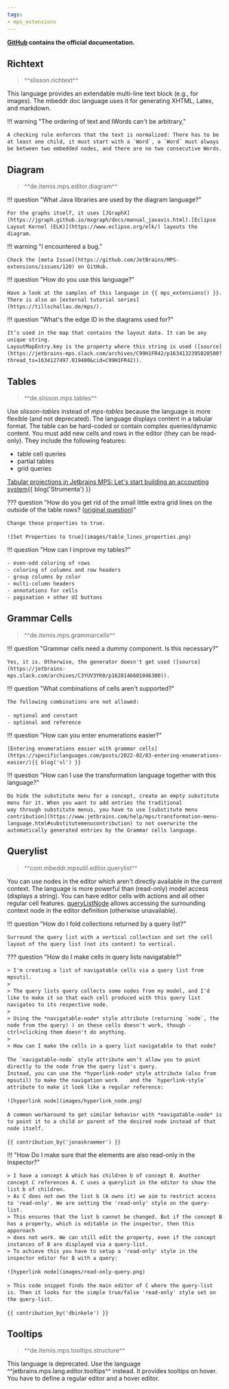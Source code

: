 ```yaml
---
tags:
- mps_extensions
---
```


**[GitHub](https://jetbrains.github.io/MPS-extensions/) contains the official documentation.**

## Richtext

> ^^slisson.richtext^^

This language provides an extendable multi-line text block (e.g., for images).
The mbeddr doc language uses it for generating XHTML, Latex, and markdown.

!!! warning "The ordering of text and IWords can't be arbitrary,"

    A checking rule enforces that the text is normalized: There has to be at least one child, it must start with a `Word`, a `Word` must always be between two embedded nodes, and there are no two consecutive Words.


## Diagram

> ^^de.itemis.mps.editor.diagram^^

!!! question "What Java libraries are used by the diagram language?"

    For the graphs itself, it uses [JGraphX](https://jgraph.github.io/mxgraph/docs/manual_javavis.html).[Eclipse Layout Kernel (ELK)](https://www.eclipse.org/elk/) layouts the diagram.

!!! warning "I encountered a bug."

    Check the [meta Issue](https://github.com/JetBrains/MPS-extensions/issues/120) on GitHub.

!!! question "How do you use this language?"

    Have a look at the samples of this language in {{ mps_extensions() }}. There is also an [external tutorial series](https://tillschallau.de/mps/).

!!! question "What's the edge ID in the diagrams used for?"

    It’s used in the map that contains the layout data. It can be any unique string.
    LayoutMapEntry.key is the property where this string is used ([source](https://jetbrains-mps.slack.com/archives/C99H1FR42/p1634132395020500?thread_ts=1634127497.019400&cid=C99H1FR42)).

## Tables

> ^^de.slisson.mps.tables^^

Use *slisson-tables* instead of *mps-tables* because the language is more flexible (and not deprecated).
The language displays content in a tabular format. The table can be hard-coded or contain complex queries/dynamic content.
You must add new cells and rows in the editor (they can be read-only). They include the following features:

- table cell queries
- partial tables
- grid queries

[Tabular projections in Jetbrains MPS: Let's start building an accounting system](https://tomassetti.me/tabular-projections-in-jetbrains-mps-lets-start-building-an-accounting-system/){{ blog('Strumenta') }}

??? question "How do you get rid of the small little extra grid lines on the outside of the table rows? ([original question](https://jetbrains-mps.slack.com/archives/C99H1FR42/p1632226340005700))"

    Change these properties to true. 

    ![Set Properties to true](images/table_lines_properties.png)

!!! question "How can I improve my tables?"

    - even-odd coloring of rows
    - coloring of columns and row headers
    - group columns by color
    - multi-column headers
    - annotations for cells
    - pagination + other UI buttons

## Grammar Cells

> ^^de.itemis.mps.grammarcells^^

!!! question "Grammar cells need a dummy component. Is this necessary?"

    Yes, it is. Otherwise, the generator doesn't get used ([source](https://jetbrains-mps.slack.com/archives/C3YUV3YK0/p1628146601046300)).

!!! question "What combinations of cells aren't supported?"

    The following combinations are not allowed:

    - optional and constant
    - optional and reference

!!! question "How can you enter enumerations easier?"
    
    [Entering enumerations easier with grammar cells](https://specificlanguages.com/posts/2022-02/03-entering-enumerations-easier/){{ blog('sl') }}

!!! question "How can I use the transformation language together with this language?"

    Do hide the substitute menu for a concept, create an empty substitute menu for it. When you want to add entries the traditional
    way through substitute menus, you have to use [substitute menu contribution](https://www.jetbrains.com/help/mps/transformation-menu-language.html#substitutemenucontribution) to not overwrite the automatically generated entries by the Grammar cells language.

## Querylist

> ^^com.mbeddr.mpsutil.editor.querylist^^

You can use nodes in the editor which aren't directly available in the current context. The language is more 
powerful than (read-only) model access (displays a string).
You can have editor cells with actions and all other regular cell features.
[queryListNode](http://127.0.0.1:63320/node?ref=120e1c9d-4e27-4478-b2af-b2c3bd3850b0%2Fr%3Aea4f2df6-5e5c-49de-8679-6112ec7dd9c3%28com.mbeddr.mpsutil.editor.querylist%2Fcom.mbeddr.mpsutil.editor.querylist.structure%29%2F2239254897981410197) allows accessing the surrounding context node in the editor definition (otherwise unavailable).

!!! question "How do I fold collections returned by a query list?"

    Surround the query list with a vertical collection and set the cell layout of the query list (not its content) to vertical.

??? question "How do I make cells in query lists navigatable?"

    > I'm creating a list of navigatable cells via a query list from mpsutil.
    >
    > The query lists query collects some nodes from my model, and I'd like to make it so that each cell produced with this query list navigates to its respective node.
    >
    > Using the *navigatable-node* style attribute (returning `node`, the node from the query) ) on these cells doesn't work, though - ctrl+clicking them doesn't do anything.
    >
    > How can I make the cells in a query list navigatable to that node?
    
    The `navigatable-node` style attribute won't allow you to point directly to the node from the query list's query.   
    Instead, you can use the *hyperlink-node* style attribute (also from mpsutil) to make the navigation work    and the `hyperlink-style` attribute to make it look like a regular reference:
    
    ![hyperlink node](images/hyperlink_node.png)  

    A common workaround to get similar behavior with *navigatable-node* is to point it to a child or parent of the desired node instead of that node itself.

    {{ contribution_by('jonaskraemer') }}

!!! "How Do I make sure that the elements are also read-only in the Inspector?"

    > I have a concept A which has children b of concept B. Another concept C references A. C uses a querylist in the editor to show the list b of children. 
    > As C does not own the list b (A owns it) we aim to restrict access to 'read-only'. We are setting the 'read-only' style on the query-list.
    > This ensures that the list b cannot be changed. But if the concept B has a property, which is editable in the inspector, then this apporoach
    > does not work. We can still edit the property, even if the concept instances of B are displayed via a query-list. 
    > To achieve this you have to setup a 'read-only' style in the inspector editor for B with a query: 

    ![hyperlink node](images/read-only-query.png)

    > This code snippet finds the main editor of C where the query-list is. Then it looks for the simple true/false 'read-only' style set on the query-list.

    {{ contribution_by('dbinkele') }}
## Tooltips

> ^^de.itemis.mps.tooltips.structure^^

This language is deprecated. Use the language ^^jetbrains.mps.lang.editor.tooltips^^ instead. It provides tooltips on hover.
You have to define a regular editor and a hover editor.